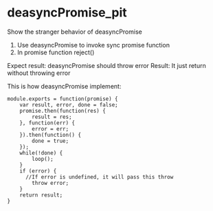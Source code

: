 # deasyncPromise_pit
Show the stranger behavior of deasyncPromise
1. Use deasyncPromise to invoke sync promise function
2. In promise function reject()

Expect result:
deasyncPromise should throw error
Result:
It just return without throwing error


This is how deasyncPromise implement:

```
module.exports = function(promise) {
	var result, error, done = false;
	promise.then(function(res) {
		result = res;
	}, function(err) {
		error = err;
	}).then(function() {
		done = true;
	});
    while(!done) {
        loop();
    }
    if (error) {
      //If error is undefined, it will pass this throw
    	throw error;
    }
    return result;
}
```
